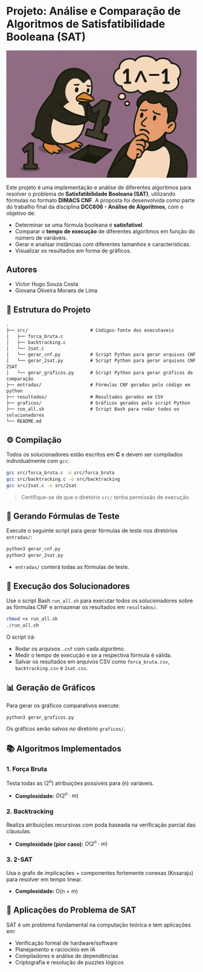 
# Projeto: Análise e Comparação de Algoritmos de Satisfatibilidade Booleana (SAT)

 <img src="https://github.com/VictorH456/FinalProject_DCC606_Satisfabilidade_6_RR_2025./blob/main/logo.png" >

Este projeto é uma implementação e análise de diferentes algoritmos para resolver o problema de **Satisfatibilidade Booleana (SAT)**, utilizando fórmulas no formato **DIMACS CNF**. A proposta foi desenvolvida como parte do trabalho final da disciplina **DCC606 - Análise de Algoritmos**, com o objetivo de:

- Determinar se uma fórmula booleana é **satisfatível**.
- Comparar o **tempo de execução** de diferentes algoritmos em função do número de variáveis.
- Gerar e analisar instâncias com diferentes tamanhos e características.
- Visualizar os resultados em forma de gráficos.

## Autores

- Victor Hugo Souza Costa
- Giovana Oliveira Moraes de Lima

## 📂 Estrutura do Projeto

```
.
├── src/                       # Códigos-fonte dos executaveis
│   ├── forca_bruta.c
│   ├── backtracking.c
│   └── 2sat.c
│   └── gerar_cnf.py           # Script Python para gerar arquivos CNF
│   └── gerar_2sat.py          # Script Python para gerar arquivos CNF 2SAT
│   └── gerar_graficos.py      # Script Python para gerar gráficos de comparação
├── entradas/                  # Fórmulas CNF geradas pelo código em python
├── resultados/                # Resultados gerados em CSV
├── graficos/                  # Gráficos gerados pelo script Python
├── run_all.sh                 # Script Bash para rodar todos os solucionadores
└── README.md           
```

## ⚙️ Compilação

Todos os solucionadores estão escritos em **C** e devem ser compilados individualmente com `gcc`:

```bash
gcc src/forca_bruta.c -o src/forca_bruta
gcc src/backtracking.c -o src/backtracking
gcc src/2sat.c -o src/2sat
```

> Certifique-se de que o diretório `src/` tenha permissão de execução.

## 🧪 Gerando Fórmulas de Teste

Execute o seguinte script para gerar fórmulas de teste nos diretórios `entradas/`:

```bash
python3 gerar_cnf.py
python3 gerar_2sat.py
```

- `entradas/` conterá todas as fórmulas de teste.

## 🚀 Execução dos Solucionadores

Use o script Bash `run_all.sh` para executar todos os solucionadores sobre as fórmulas CNF e armazenar os resultados em `resultados/`.

```bash
chmod +x run_all.sh
./run_all.sh
```

O script irá:
- Rodar os arquivos `.cnf` com cada algoritmo.
- Medir o tempo de execução e se a respectiva fórmula é válida.
- Salvar os resultados em arquivos CSV como `forca_bruta.csv`, `backtracking.csv` e `2sat.csv`.

## 📊 Geração de Gráficos

Para gerar os gráficos comparativos execute:

```bash
python3 gerar_graficos.py
```

Os gráficos serão salvos no diretório `graficos/`.

## 📚 Algoritmos Implementados

### 1. Força Bruta
Testa todas as $(2^n)$ atribuições possíveis para (n) variáveis.

- **Complexidade:**  $O(2^n ⋅ m)$

### 2. Backtracking
Realiza atribuições recursivas com poda baseada na verificação parcial das cláusulas.

- **Complexidade (pior caso):**  $O(2^n ⋅ m)$

### 3. 2-SAT
Usa o grafo de implicações + componentes fortemente conexas (Kosaraju) para resolver em tempo linear.

- **Complexidade:** O(n + m)

## 🧠 Aplicações do Problema de SAT

SAT é um problema fundamental na computação teórica e tem aplicações em:

- Verificação formal de hardware/software
- Planejamento e raciocínio em IA
- Compiladores e análise de dependências
- Criptografia e resolução de puzzles lógicos
